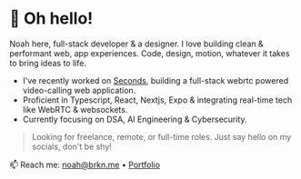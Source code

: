# 👀 Oh hello!

Noah here, full-stack developer & a designer. I love building clean & performant web, app experiences. Code, design, motion, whatever it takes to bring ideas to life.

  - I've recently worked on [Seconds](https://seconds.me), building a full-stack webrtc powered video-calling web application.
  - Proficient in Typescript, React, Nextjs, Expo & integrating real-time tech like WebRTC & websockets.
  - Currently focusing on DSA, AI Engineering & Cybersecurity.

> Looking for freelance, remote, or full-time roles. Just say hello on my socials, don't be shy!

📫 Reach me: [noah@brkn.me](mailto:noah@brkn.me) • [Portfolio](https://brkn.me)
